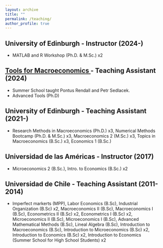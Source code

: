 ```yaml
---
layout: archive
title: ""
permalink: /teaching/
author_profile: true
---
```


## University of Edinburgh - Instructor (2024-)

* MATLAB and R Workshop (Ph.D. & M.Sc.) x2

## <a href="https://sites.google.com/view/toolsformacro/home"> Tools for Macroeconomics </a>  - Teaching Assistant (2024)

* Summer School taught Pontus Rendall and Petr Sedlacek.
* Advanced Tools (Ph.D)

## University of Edinburgh - Teaching Assistant (2021-)

* Research Methods in Macroeconomics (Ph.D.) x3, Numerical Methods Bootcamp (Ph.D. & M.Sc.) x3, Macroeconomics 2 (M.Sc.) x3, Topics in Macroeconomics (B.Sc.) x3,  Economics 1 (B.Sc.)

## Universidad de las Américas - Instructor (2017)

* Microeconomics 2 (B.Sc.), Intro. to Economics (B.Sc.) x2

## Universidad de Chile - Teaching Assistant (2011-2014)

* Imperfect markerts (MPP), Labor Economics (B.Sc), Industrial Organization (B.Sc) x2, Macroeconomics II (B.Sc), Macroeconomics I (B.Sc), Econometrics II (B.Sc) x2, Econometrics I (B.Sc) x2, Microeconomics II (B.Sc), Microeconomics I (B.Sc), Advanced Mathematical Methods (B.Sc), Lineal Algebra (B.Sc), Introduction to Macroeconomics (B.Sc), Introduction to Microeconomics (B.Sc) x2, Introduction to Economics (B.Sc) x2, Introduction to Economics (Summer School for High School Students) x2

